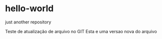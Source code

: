 # hello-world
just another repository

Teste de atualização de arquivo no GIT
Esta e uma versao nova do arquivo
